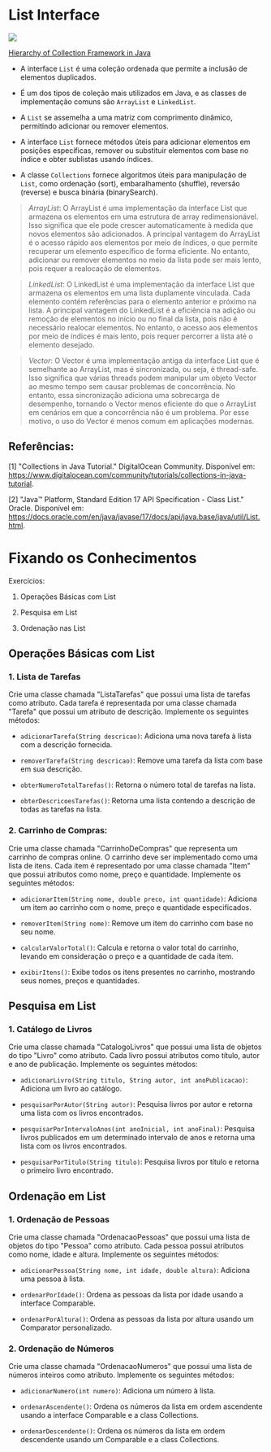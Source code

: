 # List Interface

![](https://github.com/cami-la/collections-java-api-2023/raw/master/assets/image/list-interface-hierarchy.png)

[Hierarchy of Collection Framework in Java](https://data-flair.training/blogs/collection-framework-in-java/)

- A interface `List` é uma coleção ordenada que permite a inclusão de elementos duplicados.

- É um dos tipos de coleção mais utilizados em Java, e as classes de implementação comuns são `ArrayList` e `LinkedList`.

- A `List` se assemelha a uma matriz com comprimento dinâmico, permitindo adicionar ou remover elementos.

- A interface `List` fornece métodos úteis para adicionar elementos em posições específicas, remover ou substituir elementos com base no índice e obter sublistas usando índices.

- A classe `Collections` fornece algoritmos úteis para manipulação de `List`, como ordenação (sort), embaralhamento (shuffle), reversão (reverse) e busca binária (binarySearch).

 > _ArrayList_: O ArrayList é uma implementação da interface List que armazena os elementos em uma estrutura de array redimensionável. Isso significa que ele pode crescer automaticamente à medida que novos elementos são adicionados. A principal vantagem do ArrayList é o acesso rápido aos elementos por meio de índices, o que permite recuperar um elemento específico de forma eficiente. No entanto, adicionar ou remover elementos no meio da lista pode ser mais lento, pois requer a realocação de elementos.
  
 >  _LinkedList_: O LinkedList é uma implementação da interface List que armazena os elementos em uma lista duplamente vinculada. Cada elemento contém referências para o elemento anterior e próximo na lista. A principal vantagem do LinkedList é a eficiência na adição ou remoção de elementos no início ou no final da lista, pois não é necessário realocar elementos. No entanto, o acesso aos elementos por meio de índices é mais lento, pois requer percorrer a lista até o elemento desejado.

 > _Vector_: O Vector é uma implementação antiga da interface List que é semelhante ao ArrayList, mas é sincronizada, ou seja, é thread-safe. Isso significa que várias threads podem manipular um objeto Vector ao mesmo tempo sem causar problemas de concorrência. No entanto, essa sincronização adiciona uma sobrecarga de desempenho, tornando o Vector menos eficiente do que o ArrayList em cenários em que a concorrência não é um problema. Por esse motivo, o uso do Vector é menos comum em aplicações modernas.

## Referências:
[1] "Collections in Java Tutorial." DigitalOcean Community. Disponível em: https://www.digitalocean.com/community/tutorials/collections-in-java-tutorial.

[2] "Java™ Platform, Standard Edition 17 API Specification - Class List." Oracle. Disponível em: https://docs.oracle.com/en/java/javase/17/docs/api/java.base/java/util/List.html.

# Fixando os Conhecimentos

Exercícios:

1. Operações Básicas com List

2. Pesquisa em List

3. Ordenação nas List

## Operações Básicas com List

### 1. Lista de Tarefas

Crie uma classe chamada "ListaTarefas" que possui uma lista de tarefas como atributo. Cada tarefa é representada por uma classe chamada "Tarefa" que possui um atributo de descrição. Implemente os seguintes métodos:

- `adicionarTarefa(String descricao)`: Adiciona uma nova tarefa à lista com a descrição fornecida.

- `removerTarefa(String descricao)`: Remove uma tarefa da lista com base em sua descrição.

- `obterNumeroTotalTarefas()`: Retorna o número total de tarefas na lista.

- `obterDescricoesTarefas()`: Retorna uma lista contendo a descrição de todas as tarefas na lista.

### 2. Carrinho de Compras:
   
Crie uma classe chamada "CarrinhoDeCompras" que representa um carrinho de compras online. O carrinho deve ser implementado como uma lista de itens. Cada item é representado por uma classe chamada "Item" que possui atributos como nome, preço e quantidade. Implemente os seguintes métodos:

- `adicionarItem(String nome, double preco, int quantidade)`: Adiciona um item ao carrinho com o nome, preço e quantidade especificados.

- `removerItem(String nome)`: Remove um item do carrinho com base no seu nome.

- `calcularValorTotal()`: Calcula e retorna o valor total do carrinho, levando em consideração o preço e a quantidade de cada item.

- `exibirItens()`: Exibe todos os itens presentes no carrinho, mostrando seus nomes, preços e quantidades.

## Pesquisa em List

### 1. Catálogo de Livros

Crie uma classe chamada "CatalogoLivros" que possui uma lista de objetos do tipo "Livro" como atributo. Cada livro possui atributos como título, autor e ano de publicação. Implemente os seguintes métodos:

- `adicionarLivro(String titulo, String autor, int anoPublicacao)`: Adiciona um livro ao catálogo.

- `pesquisarPorAutor(String autor)`: Pesquisa livros por autor e retorna uma lista com os livros encontrados.

- `pesquisarPorIntervaloAnos(int anoInicial, int anoFinal)`: Pesquisa livros publicados em um determinado intervalo de anos e retorna uma lista com os livros encontrados.

- `pesquisarPorTitulo(String titulo)`: Pesquisa livros por título e retorna o primeiro livro encontrado.

## Ordenação em List

### 1. Ordenação de Pessoas

Crie uma classe chamada "OrdenacaoPessoas" que possui uma lista de objetos do tipo "Pessoa" como atributo. Cada pessoa possui atributos como nome, idade e altura. Implemente os seguintes métodos:

- `adicionarPessoa(String nome, int idade, double altura)`: Adiciona uma pessoa à lista.

- `ordenarPorIdade()`: Ordena as pessoas da lista por idade usando a interface Comparable.

- `ordenarPorAltura()`: Ordena as pessoas da lista por altura usando um Comparator personalizado.

### 2. Ordenação de Números

Crie uma classe chamada "OrdenacaoNumeros" que possui uma lista de números inteiros como atributo. Implemente os seguintes métodos:

- `adicionarNumero(int numero)`: Adiciona um número à lista.

- `ordenarAscendente()`: Ordena os números da lista em ordem ascendente usando a interface Comparable e a class Collections.

- `ordenarDescendente()`: Ordena os números da lista em ordem descendente usando um Comparable e a class Collections.
